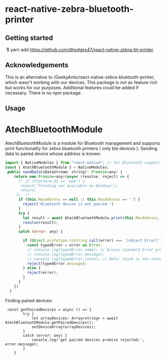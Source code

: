 
# react-native-zebra-bluetooth-printer

## Getting started

`$ yarn add https://github.com/dhodges47/react-native-zebra-bt-printer

## Acknowledgements

This is an alternative to /GeekyAnts/react-native-zebra-bluetooth-printer, which wasn't working with our devices.
This package is not as feature rich but works for our purposes. Additional features could be added if necessary.
There is no npm package.

## Usage

# AtechBluetoothModule

AtechBluetoothModule is a module for Bluetooth management and supports print functionality for zebra bluetooth printers ( only ble devices ). 
Sending data to paired device whose address is known:
```javascript
import { NativeModules } from "react-native"; // for Bluetooth support
const { AtechBluetoothModule } = NativeModules;
 public sendData(sDataStream: string): Promise<any> {
    return new Promise<any>(async (resolve, reject) => {
      /* if (Platform.OS == 'web') {
       reject('Printing not available on Windows');
       return;
     };  */
      if (this.MacAddress == null || this.MacAddress == '') {
        reject('Bluetooth device is not paired.')
      }
      try {
        let result = await AtechBluetoothModule.print(this.MacAddress, sDataStream);
        resolve(result);
      }
      catch (error: any) {

        if (Object.prototype.toString.call(error) === '[object Error]') {
          const typedError = error as Error;
          // console.log(typedError.name); // Access standard Error properties
          // console.log(typedError.message);
          // console.log(typedError.stack); // Note: stack is non-standard and may not be present in all environments
          reject(typedError.message);
        } else {
          reject(error);
        }
      }
    })
  }
```
Finding paired devices:
```
 const getPairedDevices = async () => {
        try {
            let arrayDevices: Array<string> = await AtechBluetoothModule.getPairedDevices();
            setDeviceArray(arrayDevices);
        }
        catch (error: any) {
            console.log('get paired devices promise rejected:', error.message);
        }
    }
```

  
